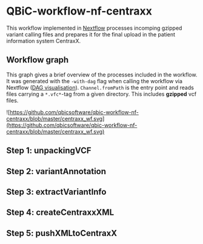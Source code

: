 # QBiC-workflow-nf-centraxx
This workflow implemented in [Nextflow](https://www.nextflow.io) processes incomping gzipped variant calling files and prepares it for the final upload in the patient information system CentraxX.

## Workflow graph
This graph gives a brief overview of the processes included in the workflow. It was generated with the `-with-dag` flag when calling the workflow via Nextflow ([DAG visualisation](https://www.nextflow.io/docs/latest/tracing.html#dag-visualisation)). `Channel.fromPath` is the entry point and reads files carrying a `*.vfc*`-tag from a given directory. This includes **gzipped** vcf files. 

![https://github.com/qbicsoftware/qbic-workflow-nf-centraxx/blob/master/centraxx_wf.svg](https://github.com/qbicsoftware/qbic-workflow-nf-centraxx/blob/master/centraxx_wf.svg)

## Step 1: unpackingVCF

## Step 2: variantAnnotation

## Step 3: extractVariantInfo

## Step 4: createCentraxxXML

## Step 5: pushXMLtoCentraxX


